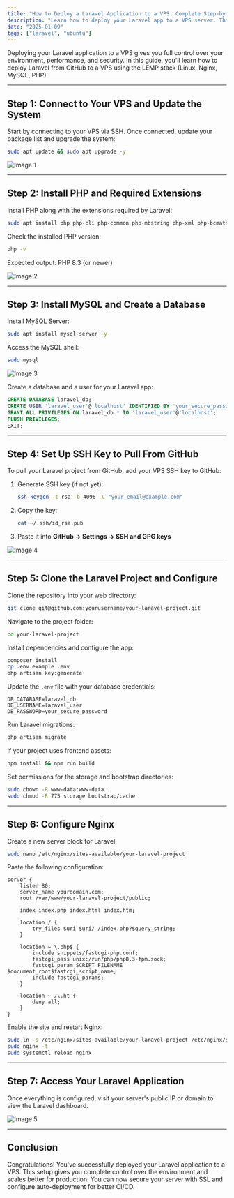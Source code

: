```yaml
---
title: "How to Deploy a Laravel Application to a VPS: Complete Step-by-Step Guide"
description: "Learn how to deploy your Laravel app to a VPS server. This complete guide walks you through server setup, file transfer, environment config, and web access."
date: "2025-01-09"
tags: ["laravel", "ubuntu"]
---
```


Deploying your Laravel application to a VPS gives you full control over your environment, performance, and security. In this guide, you'll learn how to deploy Laravel from GitHub to a VPS using the LEMP stack (Linux, Nginx, MySQL, PHP).

---

## Step 1: Connect to Your VPS and Update the System

Start by connecting to your VPS via SSH. Once connected, update your package list and upgrade the system:

```bash
sudo apt update && sudo apt upgrade -y
```

![Image 1](https://ik.imagekit.io/n1hqrcegw/articles/cara-deploy-laravel-dari-github-ke-vps-dengan-lemp/gambar-01.webp?updatedAt=1733737401685)

---

## Step 2: Install PHP and Required Extensions

Install PHP along with the extensions required by Laravel:

```bash
sudo apt install php php-cli php-common php-mbstring php-xml php-bcmath php-curl php-mysql unzip curl php-zip php-tokenizer php-fileinfo php-fpm -y
```

Check the installed PHP version:

```bash
php -v
```

Expected output: PHP 8.3 (or newer)

![Image 2](https://ik.imagekit.io/n1hqrcegw/articles/cara-deploy-laravel-dari-github-ke-vps-dengan-lemp/gambar-02.webp?updatedAt=1733737401685)

---

## Step 3: Install MySQL and Create a Database

Install MySQL Server:

```bash
sudo apt install mysql-server -y
```

Access the MySQL shell:

```bash
sudo mysql
```

![Image 3](https://ik.imagekit.io/n1hqrcegw/articles/cara-deploy-laravel-dari-github-ke-vps-dengan-lemp/gambar-03.webp?updatedAt=1733737401685)

Create a database and a user for your Laravel app:

```sql
CREATE DATABASE laravel_db;
CREATE USER 'laravel_user'@'localhost' IDENTIFIED BY 'your_secure_password';
GRANT ALL PRIVILEGES ON laravel_db.* TO 'laravel_user'@'localhost';
FLUSH PRIVILEGES;
EXIT;
```

---

## Step 4: Set Up SSH Key to Pull From GitHub

To pull your Laravel project from GitHub, add your VPS SSH key to GitHub:

1. Generate SSH key (if not yet):

   ```bash
   ssh-keygen -t rsa -b 4096 -C "your_email@example.com"
   ```
2. Copy the key:

   ```bash
   cat ~/.ssh/id_rsa.pub
   ```
3. Paste it into **GitHub → Settings → SSH and GPG keys**

![Image 4](https://ik.imagekit.io/n1hqrcegw/articles/cara-deploy-laravel-dari-github-ke-vps-dengan-lemp/gambar-04.webp?updatedAt=1733737401685)

---

## Step 5: Clone the Laravel Project and Configure

Clone the repository into your web directory:

```bash
git clone git@github.com:yourusername/your-laravel-project.git
```

Navigate to the project folder:

```bash
cd your-laravel-project
```

Install dependencies and configure the app:

```bash
composer install
cp .env.example .env
php artisan key:generate
```

Update the `.env` file with your database credentials:

```
DB_DATABASE=laravel_db
DB_USERNAME=laravel_user
DB_PASSWORD=your_secure_password
```

Run Laravel migrations:

```bash
php artisan migrate
```

If your project uses frontend assets:

```bash
npm install && npm run build
```

Set permissions for the storage and bootstrap directories:

```bash
sudo chown -R www-data:www-data .
sudo chmod -R 775 storage bootstrap/cache
```

---

## Step 6: Configure Nginx

Create a new server block for Laravel:

```bash
sudo nano /etc/nginx/sites-available/your-laravel-project
```

Paste the following configuration:

```nginx
server {
    listen 80;
    server_name yourdomain.com;
    root /var/www/your-laravel-project/public;

    index index.php index.html index.htm;

    location / {
        try_files $uri $uri/ /index.php?$query_string;
    }

    location ~ \.php$ {
        include snippets/fastcgi-php.conf;
        fastcgi_pass unix:/run/php/php8.3-fpm.sock;
        fastcgi_param SCRIPT_FILENAME $document_root$fastcgi_script_name;
        include fastcgi_params;
    }

    location ~ /\.ht {
        deny all;
    }
}
```

Enable the site and restart Nginx:

```bash
sudo ln -s /etc/nginx/sites-available/your-laravel-project /etc/nginx/sites-enabled/
sudo nginx -t
sudo systemctl reload nginx
```

---

## Step 7: Access Your Laravel Application

Once everything is configured, visit your server's public IP or domain to view the Laravel dashboard.

![Image 5](https://ik.imagekit.io/n1hqrcegw/articles/cara-deploy-laravel-dari-github-ke-vps-dengan-lemp/gambar-05.webp?updatedAt=1733737401685)

---

## Conclusion

Congratulations! You've successfully deployed your Laravel application to a VPS. This setup gives you complete control over the environment and scales better for production. You can now secure your server with SSL and configure auto-deployment for better CI/CD.

